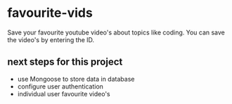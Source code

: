 # favourite-vids
Save your favourite youtube video's about topics like coding. You can save the video's by entering the ID.

## next steps for this project
* use Mongoose to store data in database
* configure user authentication
* individual user favourite video's